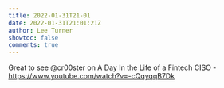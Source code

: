 ```yaml
---
title: 2022-01-31T21-01
date: 2022-01-31T21:01:21Z
author: Lee Turner
showtoc: false
comments: true
---
```


Great to see @cr00ster on A Day In the Life of a Fintech CISO - https://www.youtube.com/watch?v=-cQqyqqB7Dk

